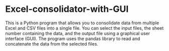 # Excel-consolidator-with-GUI
This is a Python program that allows you to consolidate data from multiple Excel and CSV files into a single file. You can select the input files, the sheet number containing the data, and the output file using a graphical user interface (GUI). The program uses the pandas library to read and concatenate the data from the selected files.
